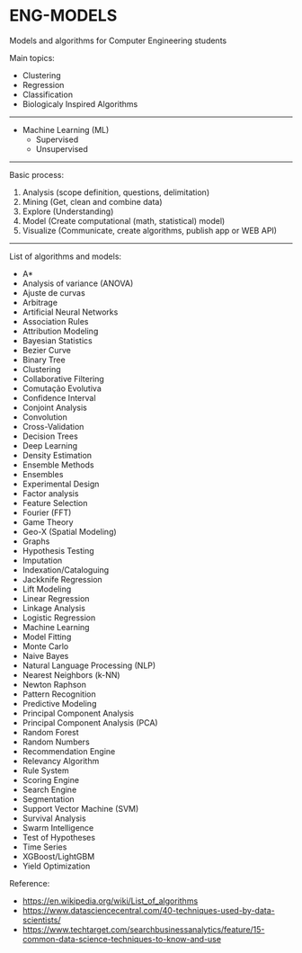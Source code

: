 # ENG-MODELS
Models and algorithms for Computer Engineering students

Main topics:

- Clustering
- Regression
- Classification
- Biologicaly Inspired Algorithms

---

- Machine Learning (ML)
  - Supervised
  - Unsupervised 

---
Basic process:

1. Analysis (scope definition, questions, delimitation)
2. Mining (Get, clean and combine data)
3. Explore (Understanding)
4. Model (Create computational (math, statistical) model)
5. Visualize (Communicate, create algorithms, publish app or WEB API)
---

List of algorithms and models:

- A*
- Analysis of variance (ANOVA)
- Ajuste de curvas
- Arbitrage
- Artificial Neural Networks
- Association Rules
- Attribution Modeling
- Bayesian Statistics
- Bezier Curve
- Binary Tree
- Clustering
- Collaborative Filtering
- Comutação Evolutiva
- Confidence Interval
- Conjoint Analysis
- Convolution
- Cross-Validation
- Decision Trees
- Deep Learning
- Density Estimation
- Ensemble Methods
- Ensembles
- Experimental Design
- Factor analysis
- Feature Selection
- Fourier (FFT)
- Game Theory
- Geo-X (Spatial Modeling)
- Graphs
- Hypothesis Testing
- Imputation
- Indexation/Cataloguing
- Jackknife Regression
- Lift Modeling
- Linear Regression
- Linkage Analysis
- Logistic Regression
- Machine Learning
- Model Fitting
- Monte Carlo
- Naive Bayes
- Natural Language Processing (NLP)
- Nearest Neighbors (k-NN)
- Newton Raphson
- Pattern Recognition
- Predictive Modeling
- Principal Component Analysis
- Principal Component Analysis (PCA)
- Random Forest
- Random Numbers
- Recommendation Engine
- Relevancy Algorithm
- Rule System
- Scoring Engine
- Search Engine
- Segmentation
- Support Vector Machine (SVM)
- Survival Analysis
- Swarm Intelligence
- Test of Hypotheses
- Time Series
- XGBoost/LightGBM
- Yield Optimization

Reference:

- https://en.wikipedia.org/wiki/List_of_algorithms
- https://www.datasciencecentral.com/40-techniques-used-by-data-scientists/
- https://www.techtarget.com/searchbusinessanalytics/feature/15-common-data-science-techniques-to-know-and-use
